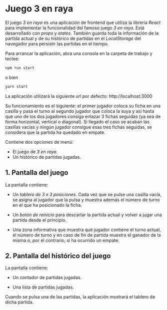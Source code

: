 # Juego 3 en raya

El juego *3 en raya* es una aplicación de frontend que utiliza la librería *React* para implementar la funcionalidad del famoso juego *3 en raya*. Está desarrollado con *props* y *states*. También guarda toda la información de la partida actual y de su histórico de partidas en el *LocalStorage* del navegador para persistir las partidas en el tiempo.

Para arrancar la aplicación, abra una consola en la carpeta de trabajo y teclee:

```sh
npm run start
```

o bien 

```sh
yarn start
```

La aplicación utilizará la siguiente url por defecto: http://localhost:3000

Su funcionamiento es el siguiente: el primer jugador coloca su ficha en una casilla y pasa el turno al segundo jugador que coloca la suya y así hasta que uno de los dos jugadores consiga enlazar 3 fichas seguidas (ya sea de forma horizontal, vertical o diagonal). Si llegado el caso se acaban las casillas vacías y ningún jugador consigue esas tres fichas seguidas, se considera que la partida ha quedado en empate. 

Contiene dos opciones de menú: 

* El juego de *3 en raya*.
* Un histórico de partidas jugadas.

## 1. Pantalla del juego

La pantalla contiene:

* Un *tablero de 3 x 3 posiciones*. Cada vez que se pulse una casilla vacía, se asigna al jugador que la pulsa y muestra además el número de turno en el que ha posicionado la ficha.

* Un *botón de reinicio* para descartar la partida actual y volver a jugar una partida desde el principio.

* Una zona informativa que muestra qué jugador contiene el turno actual, el número de turno y en caso de fin de partida muestra el ganador de la misma o, por el contrario, si ha ocurrido un empate.


## 2. Pantalla del histórico del juego

La pantalla contiene:

* Un contador de partidas jugadas.

* Una lista de partidas jugadas.

Cuando se pulsa una de las partidas, la aplicación mostrará el tablero de dicha partida.
